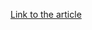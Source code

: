 [Link to the article](https://zdnet.com/article/meet-the-white-hat-group-fighting-emotet-the-worlds-most-dangerous-malware/)
